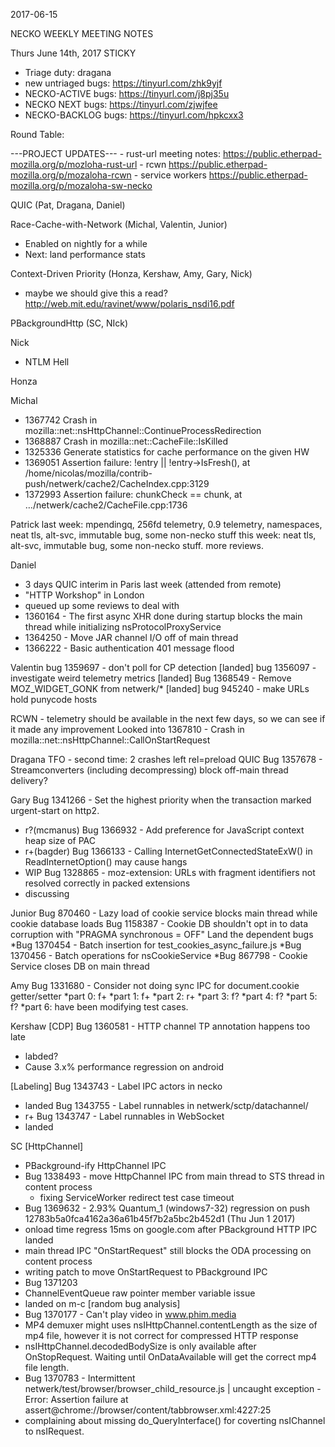 2017-06-15

NECKO WEEKLY MEETING NOTES

Thurs June 14th, 2017
STICKY
- Triage duty: dragana
-  new untriaged bugs: https://tinyurl.com/zhk9yjf
- NECKO-ACTIVE bugs: https://tinyurl.com/j8pj35u
- NECKO NEXT bugs: https://tinyurl.com/zjwjfee
- NECKO-BACKLOG bugs:  https://tinyurl.com/hpkcxx3

Round Table:

---PROJECT UPDATES---
    - rust-url meeting notes: https://public.etherpad-mozilla.org/p/mozloha-rust-url
    - rcwn https://public.etherpad-mozilla.org/p/mozaloha-rcwn
    - service workers https://public.etherpad-mozilla.org/p/mozaloha-sw-necko

QUIC  (Pat, Dragana, Daniel)


Race-Cache-with-Network (Michal, Valentin, Junior)
- Enabled on nightly for a while
- Next: land performance stats

Context-Driven Priority  (Honza, Kershaw, Amy, Gary, Nick)
- maybe we should give this a read? http://web.mit.edu/ravinet/www/polaris_nsdi16.pdf

PBackgroundHttp (SC, NIck)


Nick
- NTLM Hell

Honza

Michal
- 1367742 Crash in mozilla::net::nsHttpChannel::ContinueProcessRedirection
- 1368887 Crash in mozilla::net::CacheFile::IsKilled
- 1325336 Generate statistics for cache performance on the given HW
- 1369051 Assertion failure: !entry || !entry->IsFresh(), at /home/nicolas/mozilla/contrib-push/netwerk/cache2/CacheIndex.cpp:3129
- 1372993 Assertion failure: chunkCheck == chunk, at …/netwerk/cache2/CacheFile.cpp:1736

Patrick
  last week: mpendingq, 256fd telemetry, 0.9 telemetry, namespaces, neat tls, alt-svc, immutable bug, some non-necko stuff
  this week: neat tls, alt-svc, immutable bug, some non-necko stuff. more reviews.

Daniel
  - 3 days QUIC interim in Paris last week (attended from remote)
  - "HTTP Workshop" in London
  - queued up some reviews to deal with
  - 1360164 - The first async XHR done during startup blocks the main thread while initializing nsProtocolProxyService
  - 1364250 - Move JAR channel I/O off of main thread
  - 1366222  - Basic authentication 401 message flood


Valentin
bug 1359697 - don't poll for CP detection [landed]
bug 1356097 - investigate weird telemetry metrics [landed]
Bug 1368549 - Remove MOZ_WIDGET_GONK from netwerk/* [landed]
bug 945240 - make URLs hold punycode hosts

RCWN - telemetry should be available in the next few days, so we can see if it made any improvement
Looked into 1367810 - Crash in mozilla::net::nsHttpChannel::CallOnStartRequest

Dragana
TFO - second time: 2 crashes left
rel=preload
QUIC
Bug 1357678 - Streamconverters (including decompressing) block off-main thread delivery?


Gary
Bug 1341266 - Set the highest priority when the transaction marked urgent-start on http2.
- r?(mcmanus)
Bug 1366932 - Add preference for JavaScript context heap size of PAC
- r+(bagder)
Bug 1366133 - Calling InternetGetConnectedStateExW() in ReadInternetOption() may cause hangs
- WIP
Bug 1328865 - moz-extension: URLs with fragment identifiers not resolved correctly in packed extensions
- discussing

Junior
Bug 870460 - Lazy load of cookie service blocks main thread while cookie database loads
Bug 1158387 - Cookie DB shouldn't opt in to data corruption with "PRAGMA synchronous = OFF"
Land the dependent bugs
*Bug 1370454 - Batch insertion for test_cookies_async_failure.js
*Bug 1370456 - Batch operations for nsCookieService
*Bug 867798 - Cookie Service closes DB on main thread


Amy
Bug 1331680 - Consider not doing sync IPC for document.cookie getter/setter
*part 0: f+
*part 1: f+
*part 2: r+
*part 3: f?
*part 4: f?
*part 5: f?
*part 6: have been modifying test cases.

Kershaw
[CDP]
Bug 1360581 - HTTP channel TP annotation happens too late
- labded?
- Cause 3.x% performance regression on android

[Labeling]
Bug 1343743 - Label IPC actors in necko
 - landed
 Bug 1343755 - Label runnables in netwerk/sctp/datachannel/
  - r+
Bug 1343747 - Label runnables in WebSocket
 - landed

SC
[HttpChannel]
- PBackground-ify HttpChannel IPC
 - Bug 1338493 - move HttpChannel IPC from main thread to STS thread in content process
   - fixing ServiceWorker redirect test case timeout
 - Bug 1369632 - 2.93% Quantum_1 (windows7-32) regression on push 12783b5a0fca4162a36a61b45f7b2a5bc2b452d1 (Thu Jun 1 2017)
  - onload time regress 15ms on google.com after PBackground HTTP IPC landed
  - main thread IPC "OnStartRequest" still blocks the ODA processing on content process
  - writing patch to move OnStartRequest to PBackground IPC
 - Bug 1371203
  - ChannelEventQueue raw pointer member variable issue
  - landed on m-c
[random bug analysis]
 - Bug 1370177 - Can't play video in www.phim.media
  - MP4 demuxer might uses nsIHttpChannel.contentLength as the size of mp4 file, however it is not correct for compressed HTTP response
  - nsIHttpChannel.decodedBodySize is only available after OnStopRequest. Waiting until OnDataAvailable will get the correct mp4 file length.
 - Bug 1370783 - Intermittent netwerk/test/browser/browser_child_resource.js | uncaught exception - Error: Assertion failure at assert@chrome://browser/content/tabbrowser.xml:4227:25
  - complaining about missing do_QueryInterface() for coverting nsIChannel to nsIRequest.
